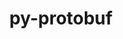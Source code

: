 ---
title: "py-protobuf"
layout: cache
categories: [package, develop]
meta: {"compilers": ["apple-clang@16.0.0", "gcc@11.4.0", "gcc@13.2.0", "gcc@7.5.0"], "num_specs": 210, "num_specs_by_stack": {"e4s": 36, "e4s-neoverse-v2": 9, "hep": 5, "ml-darwin-aarch64-mps": 28, "ml-linux-aarch64-cpu": 59, "ml-linux-aarch64-cuda": 59, "ml-linux-x86_64-cpu": 58, "ml-linux-x86_64-cuda": 59, "ml-linux-x86_64-rocm": 27, "radiuss": 9, "root": 210}, "oss": ["sequoia", "ubuntu18.04", "ubuntu22.04", "ubuntu24.04"], "platforms": ["darwin", "linux"], "stacks": ["e4s", "e4s-neoverse-v2", "hep", "ml-darwin-aarch64-mps", "ml-linux-aarch64-cpu", "ml-linux-aarch64-cuda", "ml-linux-x86_64-cpu", "ml-linux-x86_64-cuda", "ml-linux-x86_64-rocm", "radiuss", "root"], "targets": ["aarch64", "neoverse_v2", "x86_64_v3"], "versions": ["3.13.0", "3.20.3", "4.21.9", "4.25.3", "5.28.2"]}
spec_details: [{"compiler": "gcc@13.2.0", "hash": "2bcyofxslnnp6ksix7hjskj3andg3ybj", "os": "ubuntu24.04", "platform": "linux", "size": "-", "stacks": ["ml-linux-x86_64-cpu", "ml-linux-x86_64-cuda", "root"], "target": "x86_64_v3", "variants": ["build_system=python_pip"], "versions": ["3.13.0"]}, {"compiler": "gcc@11.4.0", "hash": "2hyelfls23ddgufvxwidxoe3hplimins", "os": "ubuntu22.04", "platform": "linux", "size": "-", "stacks": ["e4s", "root"], "target": "x86_64_v3", "variants": ["build_system=python_pip"], "versions": ["5.28.2"]}, {"compiler": "gcc@11.4.0", "hash": "2nzle6lsdwe3q7tkzcvqr7aa7cf6gar5", "os": "ubuntu22.04", "platform": "linux", "size": "-", "stacks": ["e4s", "root"], "target": "x86_64_v3", "variants": ["build_system=python_pip"], "versions": ["3.13.0"]}, {"compiler": "gcc@11.4.0", "hash": "2v2l334hx6nuyssagyk2ohvubpkl6nm5", "os": "ubuntu22.04", "platform": "linux", "size": "-", "stacks": ["e4s-neoverse-v2", "root"], "target": "neoverse_v2", "variants": ["build_system=python_pip"], "versions": ["4.21.9"]}, {"compiler": "gcc@13.2.0", "hash": "2yilu6fvtgn2dr2j3rcmvec7xrmlm6lv", "os": "ubuntu24.04", "platform": "linux", "size": "-", "stacks": ["ml-linux-aarch64-cpu", "ml-linux-aarch64-cuda", "root"], "target": "aarch64", "variants": ["build_system=python_pip"], "versions": ["5.28.2"]}, {"compiler": "gcc@11.4.0", "hash": "35n7uuefkgdhcpvzv5ilmkypxsjn6pd2", "os": "ubuntu22.04", "platform": "linux", "size": "-", "stacks": ["e4s", "root"], "target": "x86_64_v3", "variants": ["build_system=python_pip"], "versions": ["5.28.2"]}, {"compiler": "gcc@13.2.0", "hash": "3iptjrusux6ksgt2eruituhdkzleragb", "os": "ubuntu24.04", "platform": "linux", "size": "-", "stacks": ["ml-linux-x86_64-cpu", "ml-linux-x86_64-cuda", "ml-linux-x86_64-rocm", "root"], "target": "x86_64_v3", "variants": ["build_system=python_pip"], "versions": ["5.28.2"]}, {"compiler": "gcc@7.5.0", "hash": "46d5oqj2cfdieuu7b3tt6caxdsqyrncv", "os": "ubuntu18.04", "platform": "linux", "size": "-", "stacks": ["radiuss", "root"], "target": "x86_64_v3", "variants": ["build_system=python_pip"], "versions": ["4.21.9"]}, {"compiler": "gcc@13.2.0", "hash": "4mehqugkns4n52x4h5ekfctgkmwyhhq6", "os": "ubuntu24.04", "platform": "linux", "size": "-", "stacks": ["ml-linux-x86_64-cpu", "ml-linux-x86_64-cuda", "root"], "target": "x86_64_v3", "variants": ["build_system=python_pip"], "versions": ["3.13.0"]}, {"compiler": "apple-clang@16.0.0", "hash": "4n43ytmvimyaeg2ikh6naawjr4cyxvto", "os": "sequoia", "platform": "darwin", "size": "-", "stacks": ["ml-darwin-aarch64-mps", "root"], "target": "aarch64", "variants": ["build_system=python_pip"], "versions": ["3.13.0"]}, {"compiler": "gcc@7.5.0", "hash": "4pwrf364v6nrluvst33t3piajk7gdnv3", "os": "ubuntu18.04", "platform": "linux", "size": "-", "stacks": ["radiuss", "root"], "target": "x86_64_v3", "variants": ["build_system=python_pip"], "versions": ["4.21.9"]}, {"compiler": "gcc@13.2.0", "hash": "4zfbpverxfcit5gqzym27yrsgzh43x47", "os": "ubuntu24.04", "platform": "linux", "size": "-", "stacks": ["ml-linux-x86_64-cpu", "ml-linux-x86_64-cuda", "root"], "target": "x86_64_v3", "variants": ["build_system=python_pip"], "versions": ["3.13.0"]}, {"compiler": "gcc@11.4.0", "hash": "5acz2dndqazv6bevrgnjfl6c2244p5kd", "os": "ubuntu22.04", "platform": "linux", "size": "-", "stacks": ["e4s-neoverse-v2", "root"], "target": "neoverse_v2", "variants": ["build_system=python_pip"], "versions": ["4.21.9"]}, {"compiler": "gcc@13.2.0", "hash": "5cp3bzwtwimta26lbkxkktt5bkzco7zk", "os": "ubuntu24.04", "platform": "linux", "size": "-", "stacks": ["ml-linux-aarch64-cpu", "ml-linux-aarch64-cuda", "root"], "target": "aarch64", "variants": ["build_system=python_pip"], "versions": ["3.13.0"]}, {"compiler": "gcc@13.2.0", "hash": "5rrtjoltw3v2k4w6zyh2vpi7idertg3v", "os": "ubuntu24.04", "platform": "linux", "size": "-", "stacks": ["ml-linux-x86_64-cpu", "ml-linux-x86_64-cuda", "root"], "target": "x86_64_v3", "variants": ["build_system=python_pip"], "versions": ["3.13.0"]}, {"compiler": "gcc@11.4.0", "hash": "5tyq7cyrwbe4kz7saibgpdxxotjyexgz", "os": "ubuntu22.04", "platform": "linux", "size": "-", "stacks": ["e4s-neoverse-v2", "root"], "target": "neoverse_v2", "variants": ["build_system=python_pip"], "versions": ["4.21.9"]}, {"compiler": "gcc@13.2.0", "hash": "5zqjlkjhifpqiup2v7smi2o2ruk6g6oq", "os": "ubuntu24.04", "platform": "linux", "size": "-", "stacks": ["ml-linux-aarch64-cpu", "ml-linux-aarch64-cuda", "root"], "target": "aarch64", "variants": ["build_system=python_pip"], "versions": ["5.28.2"]}, {"compiler": "gcc@11.4.0", "hash": "67m7cnglbqonf2oi45wypsn4pslmogzn", "os": "ubuntu22.04", "platform": "linux", "size": "-", "stacks": ["e4s-neoverse-v2", "root"], "target": "neoverse_v2", "variants": ["build_system=python_pip"], "versions": ["4.21.9"]}, {"compiler": "gcc@13.2.0", "hash": "6r4f6tj5wyhdz3fuwqsaope4yyfhmc5w", "os": "ubuntu24.04", "platform": "linux", "size": "-", "stacks": ["ml-linux-x86_64-cpu", "ml-linux-x86_64-cuda", "ml-linux-x86_64-rocm", "root"], "target": "x86_64_v3", "variants": ["build_system=python_pip"], "versions": ["3.20.3"]}, {"compiler": "gcc@7.5.0", "hash": "6vig55zgswhp3beh6sb4osarseretxl2", "os": "ubuntu18.04", "platform": "linux", "size": "-", "stacks": ["radiuss", "root"], "target": "x86_64_v3", "variants": ["build_system=python_pip"], "versions": ["4.21.9"]}, {"compiler": "gcc@7.5.0", "hash": "734e4hmvtl3nqs6wcpvm2d7fg5vymcjo", "os": "ubuntu18.04", "platform": "linux", "size": "-", "stacks": ["radiuss", "root"], "target": "x86_64_v3", "variants": ["build_system=python_pip"], "versions": ["4.21.9"]}, {"compiler": "apple-clang@16.0.0", "hash": "73jhnc7hw6yqirkhdrq6s3vqwpbmqasl", "os": "sequoia", "platform": "darwin", "size": "-", "stacks": ["ml-darwin-aarch64-mps", "root"], "target": "aarch64", "variants": ["build_system=python_pip"], "versions": ["3.13.0"]}, {"compiler": "gcc@13.2.0", "hash": "76cwmvrb77lfxao5rx5v47rmbiugn5a4", "os": "ubuntu24.04", "platform": "linux", "size": "-", "stacks": ["ml-linux-aarch64-cpu", "ml-linux-aarch64-cuda", "root"], "target": "aarch64", "variants": ["build_system=python_pip"], "versions": ["3.20.3"]}, {"compiler": "gcc@13.2.0", "hash": "7d6hjulinaogsdj3usrvpepeggtbaip7", "os": "ubuntu24.04", "platform": "linux", "size": "-", "stacks": ["ml-linux-x86_64-cpu", "ml-linux-x86_64-cuda", "ml-linux-x86_64-rocm", "root"], "target": "x86_64_v3", "variants": ["build_system=python_pip"], "versions": ["5.28.2"]}, {"compiler": "gcc@11.4.0", "hash": "7dke3ljcv77343nvio4ky6qfmnizkj3b", "os": "ubuntu22.04", "platform": "linux", "size": "-", "stacks": ["e4s", "root"], "target": "x86_64_v3", "variants": ["build_system=python_pip"], "versions": ["4.25.3"]}, {"compiler": "gcc@11.4.0", "hash": "7foammfcephc4o3xsfz2wjy3qt4rf35v", "os": "ubuntu22.04", "platform": "linux", "size": "-", "stacks": ["e4s", "root"], "target": "x86_64_v3", "variants": ["build_system=python_pip"], "versions": ["4.21.9"]}, {"compiler": "gcc@11.4.0", "hash": "7g2xw2caruhd22w5tijsjmjms4qvre2h", "os": "ubuntu22.04", "platform": "linux", "size": "-", "stacks": ["e4s", "root"], "target": "x86_64_v3", "variants": ["build_system=python_pip"], "versions": ["3.13.0"]}, {"compiler": "gcc@13.2.0", "hash": "7io53ux44lgjetwyohccahfmwjwmabzj", "os": "ubuntu24.04", "platform": "linux", "size": "-", "stacks": ["ml-linux-aarch64-cpu", "ml-linux-aarch64-cuda", "root"], "target": "aarch64", "variants": ["build_system=python_pip"], "versions": ["5.28.2"]}, {"compiler": "gcc@13.2.0", "hash": "7qytezqgkq6p7oylgvfxvp2pl7fagkwv", "os": "ubuntu24.04", "platform": "linux", "size": "-", "stacks": ["ml-linux-x86_64-cpu", "ml-linux-x86_64-cuda", "root"], "target": "x86_64_v3", "variants": ["build_system=python_pip"], "versions": ["3.13.0"]}, {"compiler": "gcc@13.2.0", "hash": "7wji7gvt5djuckmqjkaodg4prvlehont", "os": "ubuntu24.04", "platform": "linux", "size": "-", "stacks": ["ml-linux-x86_64-cpu", "ml-linux-x86_64-cuda", "ml-linux-x86_64-rocm", "root"], "target": "x86_64_v3", "variants": ["build_system=python_pip"], "versions": ["5.28.2"]}, {"compiler": "gcc@13.2.0", "hash": "7wol4bxxwztfgwdwgwut27odi5p7myja", "os": "ubuntu24.04", "platform": "linux", "size": "-", "stacks": ["ml-linux-x86_64-cpu", "ml-linux-x86_64-cuda", "root"], "target": "x86_64_v3", "variants": ["build_system=python_pip"], "versions": ["3.13.0"]}, {"compiler": "gcc@13.2.0", "hash": "acekqwzuvvl7hz67d4udqq5i46h2sm2r", "os": "ubuntu24.04", "platform": "linux", "size": "-", "stacks": ["ml-linux-aarch64-cpu", "ml-linux-aarch64-cuda", "root"], "target": "aarch64", "variants": ["build_system=python_pip"], "versions": ["5.28.2"]}, {"compiler": "gcc@11.4.0", "hash": "afpszobmkiopefxaslb3dp5ckdvzxzpr", "os": "ubuntu22.04", "platform": "linux", "size": "-", "stacks": ["hep", "root"], "target": "x86_64_v3", "variants": ["build_system=python_pip"], "versions": ["4.25.3"]}, {"compiler": "apple-clang@16.0.0", "hash": "ah4oi6lwdkvwm6oenrojqur5nog2ktbe", "os": "sequoia", "platform": "darwin", "size": "-", "stacks": ["ml-darwin-aarch64-mps", "root"], "target": "aarch64", "variants": ["build_system=python_pip"], "versions": ["3.13.0"]}, {"compiler": "apple-clang@16.0.0", "hash": "aiqasbml7j5jdgmv74q55j2a2u36tik2", "os": "sequoia", "platform": "darwin", "size": "-", "stacks": ["ml-darwin-aarch64-mps", "root"], "target": "aarch64", "variants": ["build_system=python_pip"], "versions": ["3.13.0"]}, {"compiler": "gcc@13.2.0", "hash": "aitrju76cbold6v2hcccwypbhsi3m57k", "os": "ubuntu24.04", "platform": "linux", "size": "-", "stacks": ["ml-linux-aarch64-cpu", "ml-linux-aarch64-cuda", "root"], "target": "aarch64", "variants": ["build_system=python_pip"], "versions": ["3.13.0"]}, {"compiler": "gcc@11.4.0", "hash": "ajtvwjwgkcjxct6b3f2527tkbpbg6zdt", "os": "ubuntu22.04", "platform": "linux", "size": "-", "stacks": ["hep", "root"], "target": "x86_64_v3", "variants": ["build_system=python_pip"], "versions": ["4.25.3"]}, {"compiler": "apple-clang@16.0.0", "hash": "aqf23fojfc67yitkk72qhscv4fbbu22m", "os": "sequoia", "platform": "darwin", "size": "-", "stacks": ["ml-darwin-aarch64-mps", "root"], "target": "aarch64", "variants": ["build_system=python_pip"], "versions": ["5.28.2"]}, {"compiler": "gcc@13.2.0", "hash": "avlgaeiuv7dlezdcdrvhjm7hejew4s22", "os": "ubuntu24.04", "platform": "linux", "size": "-", "stacks": ["ml-linux-aarch64-cpu", "ml-linux-aarch64-cuda", "root"], "target": "aarch64", "variants": ["build_system=python_pip"], "versions": ["3.13.0"]}, {"compiler": "gcc@13.2.0", "hash": "axjszvsy324o4hx6l34scgyooaxjegvd", "os": "ubuntu24.04", "platform": "linux", "size": "-", "stacks": ["ml-linux-aarch64-cpu", "ml-linux-aarch64-cuda", "root"], "target": "aarch64", "variants": ["build_system=python_pip"], "versions": ["5.28.2"]}, {"compiler": "gcc@13.2.0", "hash": "azmkbindxjwvskzpbe3kenrxvl4ews37", "os": "ubuntu24.04", "platform": "linux", "size": "-", "stacks": ["ml-linux-x86_64-cpu", "ml-linux-x86_64-cuda", "root"], "target": "x86_64_v3", "variants": ["build_system=python_pip"], "versions": ["5.28.2"]}, {"compiler": "gcc@13.2.0", "hash": "b57bnablkahzs5iqpu24q7fgecw5i7c7", "os": "ubuntu24.04", "platform": "linux", "size": "-", "stacks": ["ml-linux-aarch64-cpu", "ml-linux-aarch64-cuda", "root"], "target": "aarch64", "variants": ["build_system=python_pip"], "versions": ["5.28.2"]}, {"compiler": "gcc@11.4.0", "hash": "b7g4fizefo7ulppbomive5ia7vr5eryf", "os": "ubuntu22.04", "platform": "linux", "size": "-", "stacks": ["e4s-neoverse-v2", "root"], "target": "neoverse_v2", "variants": ["build_system=python_pip"], "versions": ["4.21.9"]}, {"compiler": "gcc@13.2.0", "hash": "baxr7qevxayj72zv7eefnbtyuyzidrob", "os": "ubuntu24.04", "platform": "linux", "size": "-", "stacks": ["ml-linux-aarch64-cpu", "ml-linux-aarch64-cuda", "root"], "target": "aarch64", "variants": ["build_system=python_pip"], "versions": ["3.20.3"]}, {"compiler": "gcc@11.4.0", "hash": "bidibcinq42ite5ffg3dyq2e3gqkyvyc", "os": "ubuntu22.04", "platform": "linux", "size": "-", "stacks": ["e4s", "root"], "target": "x86_64_v3", "variants": ["build_system=python_pip"], "versions": ["4.25.3"]}, {"compiler": "gcc@11.4.0", "hash": "boypqhctxobegecpfovolingfpl73uhs", "os": "ubuntu22.04", "platform": "linux", "size": "-", "stacks": ["e4s", "root"], "target": "x86_64_v3", "variants": ["build_system=python_pip"], "versions": ["4.25.3"]}, {"compiler": "gcc@13.2.0", "hash": "bu6mz4asaclgsoebiyu5z7lxzfczodyi", "os": "ubuntu24.04", "platform": "linux", "size": "-", "stacks": ["ml-linux-x86_64-cpu", "ml-linux-x86_64-cuda", "root"], "target": "x86_64_v3", "variants": ["build_system=python_pip"], "versions": ["5.28.2"]}, {"compiler": "apple-clang@16.0.0", "hash": "ctlgu5ivbmtw7sb3zthb6rygntvofujj", "os": "sequoia", "platform": "darwin", "size": "-", "stacks": ["ml-darwin-aarch64-mps", "root"], "target": "aarch64", "variants": ["build_system=python_pip"], "versions": ["3.13.0"]}, {"compiler": "gcc@13.2.0", "hash": "cvgfaditara4tqkqvrpjqes2srcw4ckd", "os": "ubuntu24.04", "platform": "linux", "size": "-", "stacks": ["ml-linux-aarch64-cpu", "ml-linux-aarch64-cuda", "root"], "target": "aarch64", "variants": ["build_system=python_pip"], "versions": ["3.13.0"]}, {"compiler": "gcc@11.4.0", "hash": "cyok7obxv7izl4zzx4b4ixsxghekhtvs", "os": "ubuntu22.04", "platform": "linux", "size": "-", "stacks": ["hep", "root"], "target": "x86_64_v3", "variants": ["build_system=python_pip"], "versions": ["4.25.3"]}, {"compiler": "gcc@13.2.0", "hash": "cyt35ztms5jdefjcg7rlt5kqh57qmjio", "os": "ubuntu24.04", "platform": "linux", "size": "-", "stacks": ["ml-linux-x86_64-cpu", "ml-linux-x86_64-cuda", "root"], "target": "x86_64_v3", "variants": ["build_system=python_pip"], "versions": ["3.13.0"]}, {"compiler": "gcc@13.2.0", "hash": "czbnjux5cqv3qsrzuhwfmggpkqc3qahm", "os": "ubuntu24.04", "platform": "linux", "size": "-", "stacks": ["ml-linux-x86_64-cpu", "ml-linux-x86_64-cuda", "root"], "target": "x86_64_v3", "variants": ["build_system=python_pip"], "versions": ["3.13.0"]}, {"compiler": "gcc@13.2.0", "hash": "d2nlrwy2fclgiygap4c3mkngtwcb5kcw", "os": "ubuntu24.04", "platform": "linux", "size": "-", "stacks": ["ml-linux-aarch64-cpu", "ml-linux-aarch64-cuda", "root"], "target": "aarch64", "variants": ["build_system=python_pip"], "versions": ["5.28.2"]}, {"compiler": "gcc@11.4.0", "hash": "dvfll2ie6x4nq4zgrdtglwj4iuvn7ja7", "os": "ubuntu22.04", "platform": "linux", "size": "-", "stacks": ["e4s", "root"], "target": "x86_64_v3", "variants": ["build_system=python_pip"], "versions": ["4.21.9"]}, {"compiler": "gcc@13.2.0", "hash": "e52xqwpzhnwrqgjoqn73r2ofzrmqalrp", "os": "ubuntu24.04", "platform": "linux", "size": "-", "stacks": ["ml-linux-aarch64-cpu", "ml-linux-aarch64-cuda", "root"], "target": "aarch64", "variants": ["build_system=python_pip"], "versions": ["5.28.2"]}, {"compiler": "gcc@13.2.0", "hash": "e5dpvzlwd4kh33z2ur4t7ac2ayj4kyhb", "os": "ubuntu24.04", "platform": "linux", "size": "-", "stacks": ["ml-linux-x86_64-cpu", "ml-linux-x86_64-cuda", "ml-linux-x86_64-rocm", "root"], "target": "x86_64_v3", "variants": ["build_system=python_pip"], "versions": ["5.28.2"]}, {"compiler": "gcc@13.2.0", "hash": "ecgrfxjgm5bzag2aasgnekuhsscbmw65", "os": "ubuntu24.04", "platform": "linux", "size": "-", "stacks": ["ml-linux-x86_64-cpu", "ml-linux-x86_64-cuda", "ml-linux-x86_64-rocm", "root"], "target": "x86_64_v3", "variants": ["build_system=python_pip"], "versions": ["5.28.2"]}, {"compiler": "gcc@13.2.0", "hash": "ehu5rrsg2tultd3rub3pas6r5et6y7q2", "os": "ubuntu24.04", "platform": "linux", "size": "-", "stacks": ["ml-linux-aarch64-cpu", "ml-linux-aarch64-cuda", "root"], "target": "aarch64", "variants": ["build_system=python_pip"], "versions": ["3.20.3"]}, {"compiler": "gcc@7.5.0", "hash": "eqkcyercornqetif5stoav4esfbdtdfy", "os": "ubuntu18.04", "platform": "linux", "size": "-", "stacks": ["radiuss", "root"], "target": "x86_64_v3", "variants": ["build_system=python_pip"], "versions": ["4.21.9"]}, {"compiler": "gcc@11.4.0", "hash": "er2u2lqkqgpzu5othiv673gz335ueoyo", "os": "ubuntu22.04", "platform": "linux", "size": "-", "stacks": ["e4s-neoverse-v2", "root"], "target": "neoverse_v2", "variants": ["build_system=python_pip"], "versions": ["4.21.9"]}, {"compiler": "gcc@11.4.0", "hash": "eu4b4sxbz5gkuhaux3dvuowiyxihuv3i", "os": "ubuntu22.04", "platform": "linux", "size": "-", "stacks": ["e4s", "root"], "target": "x86_64_v3", "variants": ["build_system=python_pip"], "versions": ["3.13.0"]}, {"compiler": "gcc@13.2.0", "hash": "ez3toin3nmfdw3hmq3rw54ahjjvev2fb", "os": "ubuntu24.04", "platform": "linux", "size": "-", "stacks": ["ml-linux-x86_64-cpu", "ml-linux-x86_64-cuda", "ml-linux-x86_64-rocm", "root"], "target": "x86_64_v3", "variants": ["build_system=python_pip"], "versions": ["5.28.2"]}, {"compiler": "gcc@13.2.0", "hash": "f3emaak2kam7aoe7yhh5lrrxyusvyuly", "os": "ubuntu24.04", "platform": "linux", "size": "-", "stacks": ["ml-linux-x86_64-cpu", "ml-linux-x86_64-cuda", "ml-linux-x86_64-rocm", "root"], "target": "x86_64_v3", "variants": ["build_system=python_pip"], "versions": ["5.28.2"]}, {"compiler": "gcc@7.5.0", "hash": "fbcbcgtssjo5cerj2utkgygrw2r7chjj", "os": "ubuntu18.04", "platform": "linux", "size": "-", "stacks": ["radiuss", "root"], "target": "x86_64_v3", "variants": ["build_system=python_pip"], "versions": ["4.21.9"]}, {"compiler": "apple-clang@16.0.0", "hash": "fj5zzmoviizexyr7k2oxwysqvjn3nmkl", "os": "sequoia", "platform": "darwin", "size": "-", "stacks": ["ml-darwin-aarch64-mps", "root"], "target": "aarch64", "variants": ["build_system=python_pip"], "versions": ["5.28.2"]}, {"compiler": "gcc@11.4.0", "hash": "fuhr7hypdbzhrtd65lbomgqzzjfxrpyi", "os": "ubuntu22.04", "platform": "linux", "size": "-", "stacks": ["e4s", "root"], "target": "x86_64_v3", "variants": ["build_system=python_pip"], "versions": ["3.13.0"]}, {"compiler": "gcc@13.2.0", "hash": "fzfczc3225clf7p3begirpl4mv352k6u", "os": "ubuntu24.04", "platform": "linux", "size": "-", "stacks": ["ml-linux-x86_64-cpu", "ml-linux-x86_64-cuda", "root"], "target": "x86_64_v3", "variants": ["build_system=python_pip"], "versions": ["5.28.2"]}, {"compiler": "gcc@13.2.0", "hash": "g3xvok5a7ky5vaxwmw7ozjc4jrblihnz", "os": "ubuntu24.04", "platform": "linux", "size": "-", "stacks": ["ml-linux-aarch64-cpu", "ml-linux-aarch64-cuda", "root"], "target": "aarch64", "variants": ["build_system=python_pip"], "versions": ["5.28.2"]}, {"compiler": "gcc@13.2.0", "hash": "gmjn7i6sgi6rak4hhtpognyrh6o5gxee", "os": "ubuntu24.04", "platform": "linux", "size": "-", "stacks": ["ml-linux-x86_64-cpu", "ml-linux-x86_64-cuda", "ml-linux-x86_64-rocm", "root"], "target": "x86_64_v3", "variants": ["build_system=python_pip"], "versions": ["3.20.3"]}, {"compiler": "gcc@13.2.0", "hash": "gza3lpwnajshrgzeshtagetnfbcjyk4s", "os": "ubuntu24.04", "platform": "linux", "size": "-", "stacks": ["ml-linux-aarch64-cpu", "ml-linux-aarch64-cuda", "root"], "target": "aarch64", "variants": ["build_system=python_pip"], "versions": ["3.13.0"]}, {"compiler": "gcc@11.4.0", "hash": "h572kyhm2ptkcysmqdmzeypbd32664ub", "os": "ubuntu22.04", "platform": "linux", "size": "-", "stacks": ["e4s", "root"], "target": "x86_64_v3", "variants": ["build_system=python_pip"], "versions": ["3.13.0"]}, {"compiler": "gcc@13.2.0", "hash": "ha4g6733fthdqicfvcb3wjxpbysbe7cp", "os": "ubuntu24.04", "platform": "linux", "size": "-", "stacks": ["ml-linux-x86_64-cpu", "ml-linux-x86_64-cuda", "root"], "target": "x86_64_v3", "variants": ["build_system=python_pip"], "versions": ["3.13.0"]}, {"compiler": "gcc@13.2.0", "hash": "hggopfj5zluazggz4mcktijpb33h42xp", "os": "ubuntu24.04", "platform": "linux", "size": "-", "stacks": ["ml-linux-x86_64-cpu", "ml-linux-x86_64-cuda", "root"], "target": "x86_64_v3", "variants": ["build_system=python_pip"], "versions": ["3.13.0"]}, {"compiler": "apple-clang@16.0.0", "hash": "hhcnmx7wf33dw33l4rmtqthnmgkdzsh3", "os": "sequoia", "platform": "darwin", "size": "-", "stacks": ["ml-darwin-aarch64-mps", "root"], "target": "aarch64", "variants": ["build_system=python_pip"], "versions": ["5.28.2"]}, {"compiler": "gcc@13.2.0", "hash": "hhpqwscgmrog2ataijkph6k73fzlof5o", "os": "ubuntu24.04", "platform": "linux", "size": "-", "stacks": ["ml-linux-aarch64-cpu", "ml-linux-aarch64-cuda", "root"], "target": "aarch64", "variants": ["build_system=python_pip"], "versions": ["3.20.3"]}, {"compiler": "gcc@13.2.0", "hash": "hnrvzhcrocdek3mrv3bbzgamoc72w5sg", "os": "ubuntu24.04", "platform": "linux", "size": "-", "stacks": ["ml-linux-aarch64-cpu", "ml-linux-aarch64-cuda", "root"], "target": "aarch64", "variants": ["build_system=python_pip"], "versions": ["3.13.0"]}, {"compiler": "gcc@13.2.0", "hash": "hpuiqmnfxvufhmtwgjtyxoqhd64pylfw", "os": "ubuntu24.04", "platform": "linux", "size": "-", "stacks": ["ml-linux-x86_64-rocm", "root"], "target": "x86_64_v3", "variants": ["build_system=python_pip"], "versions": ["5.28.2"]}, {"compiler": "gcc@13.2.0", "hash": "hw2qfbfa6y6jpnpaun2f46fy3wnt3wx5", "os": "ubuntu24.04", "platform": "linux", "size": "-", "stacks": ["ml-linux-aarch64-cpu", "ml-linux-aarch64-cuda", "root"], "target": "aarch64", "variants": ["build_system=python_pip"], "versions": ["5.28.2"]}, {"compiler": "gcc@13.2.0", "hash": "i2vr7myj23b7zthyoq7tw24nw4wif4dm", "os": "ubuntu24.04", "platform": "linux", "size": "-", "stacks": ["ml-linux-x86_64-cpu", "ml-linux-x86_64-cuda", "root"], "target": "x86_64_v3", "variants": ["build_system=python_pip"], "versions": ["3.13.0"]}, {"compiler": "gcc@13.2.0", "hash": "iefqkdbin2kfkqt33t62ygui7u3eo73h", "os": "ubuntu24.04", "platform": "linux", "size": "-", "stacks": ["ml-linux-aarch64-cpu", "ml-linux-aarch64-cuda", "root"], "target": "aarch64", "variants": ["build_system=python_pip"], "versions": ["3.13.0"]}, {"compiler": "gcc@11.4.0", "hash": "ihuzvms6nkkobwz7i3qlhcn3zp6urnv3", "os": "ubuntu22.04", "platform": "linux", "size": "-", "stacks": ["e4s", "root"], "target": "x86_64_v3", "variants": ["build_system=python_pip"], "versions": ["3.13.0"]}, {"compiler": "gcc@11.4.0", "hash": "ihxpp23svh4nrtqayibwewoqay77chdk", "os": "ubuntu22.04", "platform": "linux", "size": "-", "stacks": ["e4s", "root"], "target": "x86_64_v3", "variants": ["build_system=python_pip"], "versions": ["4.25.3"]}, {"compiler": "apple-clang@16.0.0", "hash": "ijtboz4yxogjfxjzqrwljumydtn6h65j", "os": "sequoia", "platform": "darwin", "size": "-", "stacks": ["ml-darwin-aarch64-mps", "root"], "target": "aarch64", "variants": ["build_system=python_pip"], "versions": ["3.13.0"]}, {"compiler": "gcc@13.2.0", "hash": "imc5wmwtumft5q4pz2f4aiqryyv5e42g", "os": "ubuntu24.04", "platform": "linux", "size": "-", "stacks": ["ml-linux-x86_64-cpu", "ml-linux-x86_64-cuda", "ml-linux-x86_64-rocm", "root"], "target": "x86_64_v3", "variants": ["build_system=python_pip"], "versions": ["3.20.3"]}, {"compiler": "gcc@13.2.0", "hash": "izn5fk7ece3nkzq3fqvcagae47mup47m", "os": "ubuntu24.04", "platform": "linux", "size": "-", "stacks": ["ml-linux-aarch64-cpu", "ml-linux-aarch64-cuda", "root"], "target": "aarch64", "variants": ["build_system=python_pip"], "versions": ["3.13.0"]}, {"compiler": "gcc@13.2.0", "hash": "j26sq3autbcwiyzeg2kgckrjvjfrjoel", "os": "ubuntu24.04", "platform": "linux", "size": "-", "stacks": ["ml-linux-aarch64-cpu", "ml-linux-aarch64-cuda", "root"], "target": "aarch64", "variants": ["build_system=python_pip"], "versions": ["3.13.0"]}, {"compiler": "gcc@13.2.0", "hash": "j44faxuuvk7dw74pkte5qizeqmyxgkud", "os": "ubuntu24.04", "platform": "linux", "size": "-", "stacks": ["ml-linux-x86_64-cpu", "ml-linux-x86_64-cuda", "ml-linux-x86_64-rocm", "root"], "target": "x86_64_v3", "variants": ["build_system=python_pip"], "versions": ["3.20.3"]}, {"compiler": "gcc@7.5.0", "hash": "j4jqb72vuqjtshqbcc6m3dy3o4nka6he", "os": "ubuntu18.04", "platform": "linux", "size": "-", "stacks": ["radiuss", "root"], "target": "x86_64_v3", "variants": ["build_system=python_pip"], "versions": ["4.21.9"]}, {"compiler": "apple-clang@16.0.0", "hash": "jbhgrj2blvcm7xud4gpk6gqliojxyxjz", "os": "sequoia", "platform": "darwin", "size": "-", "stacks": ["ml-darwin-aarch64-mps", "root"], "target": "aarch64", "variants": ["build_system=python_pip"], "versions": ["3.13.0"]}, {"compiler": "apple-clang@16.0.0", "hash": "jdl6zxcuerqrfsrhhepumbtxt2x6faty", "os": "sequoia", "platform": "darwin", "size": "-", "stacks": ["ml-darwin-aarch64-mps", "root"], "target": "aarch64", "variants": ["build_system=python_pip"], "versions": ["3.13.0"]}, {"compiler": "gcc@13.2.0", "hash": "jgyetdgco5rcuxr3bp64msg2w7r4pbxl", "os": "ubuntu24.04", "platform": "linux", "size": "-", "stacks": ["ml-linux-x86_64-cpu", "ml-linux-x86_64-cuda", "root"], "target": "x86_64_v3", "variants": ["build_system=python_pip"], "versions": ["3.13.0"]}, {"compiler": "gcc@13.2.0", "hash": "jhnsaq7psqmofj2wjxe57tl4oh5pksqd", "os": "ubuntu24.04", "platform": "linux", "size": "-", "stacks": ["ml-linux-aarch64-cpu", "ml-linux-aarch64-cuda", "root"], "target": "aarch64", "variants": ["build_system=python_pip"], "versions": ["3.13.0"]}, {"compiler": "gcc@13.2.0", "hash": "jhptnvisho22mfr657fxvo2yvua4tn6h", "os": "ubuntu24.04", "platform": "linux", "size": "-", "stacks": ["ml-linux-x86_64-cpu", "ml-linux-x86_64-cuda", "root"], "target": "x86_64_v3", "variants": ["build_system=python_pip"], "versions": ["3.13.0"]}, {"compiler": "gcc@13.2.0", "hash": "jhxpoe5m7lj74dlyvm73lejbsr7a3prn", "os": "ubuntu24.04", "platform": "linux", "size": "-", "stacks": ["ml-linux-x86_64-cpu", "ml-linux-x86_64-cuda", "root"], "target": "x86_64_v3", "variants": ["build_system=python_pip"], "versions": ["3.13.0"]}, {"compiler": "gcc@11.4.0", "hash": "jluoccxfktlqbfku3mxv3zhijp6wctmt", "os": "ubuntu22.04", "platform": "linux", "size": "-", "stacks": ["e4s", "root"], "target": "x86_64_v3", "variants": ["build_system=python_pip"], "versions": ["3.13.0"]}, {"compiler": "gcc@13.2.0", "hash": "k3ybrcm6rlnub3kxnhfilj3f642i5moo", "os": "ubuntu24.04", "platform": "linux", "size": "-", "stacks": ["ml-linux-x86_64-cpu", "ml-linux-x86_64-cuda", "ml-linux-x86_64-rocm", "root"], "target": "x86_64_v3", "variants": ["build_system=python_pip"], "versions": ["5.28.2"]}, {"compiler": "gcc@13.2.0", "hash": "k42hfjjokhg7anbwzqpja2c6q5gh3yox", "os": "ubuntu24.04", "platform": "linux", "size": "-", "stacks": ["ml-linux-x86_64-cpu", "ml-linux-x86_64-cuda", "ml-linux-x86_64-rocm", "root"], "target": "x86_64_v3", "variants": ["build_system=python_pip"], "versions": ["5.28.2"]}, {"compiler": "gcc@13.2.0", "hash": "kev4q7gfp6jtskkvwf5oouz574ablzzq", "os": "ubuntu24.04", "platform": "linux", "size": "-", "stacks": ["ml-linux-aarch64-cpu", "ml-linux-aarch64-cuda", "root"], "target": "aarch64", "variants": ["build_system=python_pip"], "versions": ["3.13.0"]}, {"compiler": "gcc@13.2.0", "hash": "kfneoiijz6rpo2opw7jqrnveom3ebsv7", "os": "ubuntu24.04", "platform": "linux", "size": "-", "stacks": ["ml-linux-x86_64-cpu", "ml-linux-x86_64-cuda", "root"], "target": "x86_64_v3", "variants": ["build_system=python_pip"], "versions": ["3.13.0"]}, {"compiler": "gcc@13.2.0", "hash": "kimcbedbk2gvmwo2xgm2srnpcicywpjl", "os": "ubuntu24.04", "platform": "linux", "size": "-", "stacks": ["ml-linux-x86_64-rocm", "root"], "target": "x86_64_v3", "variants": ["build_system=python_pip"], "versions": ["5.28.2"]}, {"compiler": "gcc@11.4.0", "hash": "kncynhd7imfvpr4bj4abkj7yspylf4ta", "os": "ubuntu22.04", "platform": "linux", "size": "-", "stacks": ["e4s-neoverse-v2", "root"], "target": "neoverse_v2", "variants": ["build_system=python_pip"], "versions": ["4.21.9"]}, {"compiler": "gcc@13.2.0", "hash": "l3n5dlxe54smlufcd3torerjmudaff5i", "os": "ubuntu24.04", "platform": "linux", "size": "-", "stacks": ["ml-linux-aarch64-cpu", "ml-linux-aarch64-cuda", "root"], "target": "aarch64", "variants": ["build_system=python_pip"], "versions": ["3.13.0"]}, {"compiler": "gcc@13.2.0", "hash": "ll34dfkgwed7itjf65vk6xg7wfmgot4w", "os": "ubuntu24.04", "platform": "linux", "size": "-", "stacks": ["ml-linux-x86_64-cpu", "ml-linux-x86_64-cuda", "root"], "target": "x86_64_v3", "variants": ["build_system=python_pip"], "versions": ["3.13.0"]}, {"compiler": "gcc@11.4.0", "hash": "lpspmas2r35lgd5fplsibiblftm24ykh", "os": "ubuntu22.04", "platform": "linux", "size": "-", "stacks": ["e4s", "root"], "target": "x86_64_v3", "variants": ["build_system=python_pip"], "versions": ["3.13.0"]}, {"compiler": "gcc@13.2.0", "hash": "lrh4jnsr5vmvgcmgfpccw4lbkbv3oune", "os": "ubuntu24.04", "platform": "linux", "size": "-", "stacks": ["ml-linux-x86_64-cpu", "ml-linux-x86_64-cuda", "root"], "target": "x86_64_v3", "variants": ["build_system=python_pip"], "versions": ["5.28.2"]}, {"compiler": "gcc@13.2.0", "hash": "lurpgggg3bhjoyqatc62byiwqckukjta", "os": "ubuntu24.04", "platform": "linux", "size": "-", "stacks": ["ml-linux-aarch64-cpu", "ml-linux-aarch64-cuda", "root"], "target": "aarch64", "variants": ["build_system=python_pip"], "versions": ["3.13.0"]}, {"compiler": "gcc@13.2.0", "hash": "lyclrpq65szttzobfb6k4z7u5qsm6rsl", "os": "ubuntu24.04", "platform": "linux", "size": "-", "stacks": ["ml-linux-aarch64-cpu", "ml-linux-aarch64-cuda", "root"], "target": "aarch64", "variants": ["build_system=python_pip"], "versions": ["3.13.0"]}, {"compiler": "apple-clang@16.0.0", "hash": "m3o6q7x6lhdrnyshhneyalzspjbrdc5k", "os": "sequoia", "platform": "darwin", "size": "-", "stacks": ["ml-darwin-aarch64-mps", "root"], "target": "aarch64", "variants": ["build_system=python_pip"], "versions": ["5.28.2"]}, {"compiler": "gcc@13.2.0", "hash": "m42ow7ty7aymiyj2zejuzaakioniuzv4", "os": "ubuntu24.04", "platform": "linux", "size": "-", "stacks": ["ml-linux-aarch64-cpu", "ml-linux-aarch64-cuda", "root"], "target": "aarch64", "variants": ["build_system=python_pip"], "versions": ["3.13.0"]}, {"compiler": "gcc@11.4.0", "hash": "m7mb2cpluvk7kdz3v7dpqalm4jhbi2dq", "os": "ubuntu22.04", "platform": "linux", "size": "-", "stacks": ["e4s", "root"], "target": "x86_64_v3", "variants": ["build_system=python_pip"], "versions": ["3.13.0"]}, {"compiler": "gcc@11.4.0", "hash": "moxamrjbq5nytubpsmagmyqlyr32u2xd", "os": "ubuntu22.04", "platform": "linux", "size": "-", "stacks": ["e4s", "root"], "target": "x86_64_v3", "variants": ["build_system=python_pip"], "versions": ["4.25.3"]}, {"compiler": "gcc@13.2.0", "hash": "mts2t3jrb7iwqert37ji53hyntq54j6q", "os": "ubuntu24.04", "platform": "linux", "size": "-", "stacks": ["ml-linux-x86_64-rocm", "root"], "target": "x86_64_v3", "variants": ["build_system=python_pip"], "versions": ["5.28.2"]}, {"compiler": "gcc@11.4.0", "hash": "mvqu65raddofejhygn22c62qtieq5rym", "os": "ubuntu22.04", "platform": "linux", "size": "-", "stacks": ["e4s", "root"], "target": "x86_64_v3", "variants": ["build_system=python_pip"], "versions": ["4.21.9"]}, {"compiler": "gcc@13.2.0", "hash": "myyls4nchxd5doyhsfphntw2mrs5dxll", "os": "ubuntu24.04", "platform": "linux", "size": "-", "stacks": ["ml-linux-aarch64-cpu", "ml-linux-aarch64-cuda", "root"], "target": "aarch64", "variants": ["build_system=python_pip"], "versions": ["3.13.0"]}, {"compiler": "gcc@13.2.0", "hash": "nbnia47iakwlere2m2l2xzwsl3bhz5kl", "os": "ubuntu24.04", "platform": "linux", "size": "-", "stacks": ["ml-linux-x86_64-cpu", "ml-linux-x86_64-cuda", "ml-linux-x86_64-rocm", "root"], "target": "x86_64_v3", "variants": ["build_system=python_pip"], "versions": ["3.20.3"]}, {"compiler": "gcc@13.2.0", "hash": "nicaded4oq3ukirc627ds5675njftlha", "os": "ubuntu24.04", "platform": "linux", "size": "-", "stacks": ["ml-linux-aarch64-cpu", "ml-linux-aarch64-cuda", "root"], "target": "aarch64", "variants": ["build_system=python_pip"], "versions": ["3.13.0"]}, {"compiler": "gcc@13.2.0", "hash": "nkwijx5um7yllorrmtqzu26fl7pkkiii", "os": "ubuntu24.04", "platform": "linux", "size": "-", "stacks": ["ml-linux-aarch64-cpu", "ml-linux-aarch64-cuda", "root"], "target": "aarch64", "variants": ["build_system=python_pip"], "versions": ["5.28.2"]}, {"compiler": "gcc@13.2.0", "hash": "nnap6nj3jevrweo73ufzfc4jiqrvvdnh", "os": "ubuntu24.04", "platform": "linux", "size": "-", "stacks": ["ml-linux-x86_64-cpu", "ml-linux-x86_64-cuda", "ml-linux-x86_64-rocm", "root"], "target": "x86_64_v3", "variants": ["build_system=python_pip"], "versions": ["5.28.2"]}, {"compiler": "gcc@11.4.0", "hash": "nsqdfwanin67yyidrx4piyd4ncpo5sjo", "os": "ubuntu22.04", "platform": "linux", "size": "-", "stacks": ["e4s", "root"], "target": "x86_64_v3", "variants": ["build_system=python_pip"], "versions": ["3.13.0"]}, {"compiler": "gcc@13.2.0", "hash": "nv4v6pp4htnv3rwsnofwgqmtidof43df", "os": "ubuntu24.04", "platform": "linux", "size": "-", "stacks": ["ml-linux-aarch64-cpu", "ml-linux-aarch64-cuda", "root"], "target": "aarch64", "variants": ["build_system=python_pip"], "versions": ["3.13.0"]}, {"compiler": "gcc@11.4.0", "hash": "nvv3sfcycmg4u2h3vxy5vg3gfo7uz6de", "os": "ubuntu22.04", "platform": "linux", "size": "-", "stacks": ["e4s", "root"], "target": "x86_64_v3", "variants": ["build_system=python_pip"], "versions": ["4.21.9"]}, {"compiler": "gcc@13.2.0", "hash": "oifwoqx2ankpwd6wqupqeoj4gzzlvq3x", "os": "ubuntu24.04", "platform": "linux", "size": "-", "stacks": ["ml-linux-aarch64-cpu", "ml-linux-aarch64-cuda", "root"], "target": "aarch64", "variants": ["build_system=python_pip"], "versions": ["3.13.0"]}, {"compiler": "gcc@11.4.0", "hash": "ololwiwtbmxrts3su3byorqp2mjdbnc7", "os": "ubuntu22.04", "platform": "linux", "size": "-", "stacks": ["e4s", "root"], "target": "x86_64_v3", "variants": ["build_system=python_pip"], "versions": ["5.28.2"]}, {"compiler": "gcc@11.4.0", "hash": "onpdrxjj6d2axcqyvy6xw6fvlpvufbmz", "os": "ubuntu22.04", "platform": "linux", "size": "-", "stacks": ["e4s", "root"], "target": "x86_64_v3", "variants": ["build_system=python_pip"], "versions": ["4.21.9"]}, {"compiler": "gcc@11.4.0", "hash": "ozfer5jgqv6ezftla7bdxvgx7j3nnlnc", "os": "ubuntu22.04", "platform": "linux", "size": "-", "stacks": ["e4s", "root"], "target": "x86_64_v3", "variants": ["build_system=python_pip"], "versions": ["3.13.0"]}, {"compiler": "apple-clang@16.0.0", "hash": "pcw4kx4745m7r5oqbsif6vjrfjalau77", "os": "sequoia", "platform": "darwin", "size": "-", "stacks": ["ml-darwin-aarch64-mps", "root"], "target": "aarch64", "variants": ["build_system=python_pip"], "versions": ["3.13.0"]}, {"compiler": "gcc@13.2.0", "hash": "pigig6yn4p55cg37hvackg6om7xzhwsg", "os": "ubuntu24.04", "platform": "linux", "size": "-", "stacks": ["ml-linux-aarch64-cpu", "ml-linux-aarch64-cuda", "root"], "target": "aarch64", "variants": ["build_system=python_pip"], "versions": ["3.20.3"]}, {"compiler": "apple-clang@16.0.0", "hash": "pivrtk3xftsk5qn3ny72bf263aknog5c", "os": "sequoia", "platform": "darwin", "size": "-", "stacks": ["ml-darwin-aarch64-mps", "root"], "target": "aarch64", "variants": ["build_system=python_pip"], "versions": ["3.13.0"]}, {"compiler": "gcc@13.2.0", "hash": "pmlbgvlwnu4tdovlnkmcit7byqk5ttai", "os": "ubuntu24.04", "platform": "linux", "size": "-", "stacks": ["ml-linux-aarch64-cpu", "ml-linux-aarch64-cuda", "root"], "target": "aarch64", "variants": ["build_system=python_pip"], "versions": ["3.20.3"]}, {"compiler": "gcc@13.2.0", "hash": "prlolgh6hgpw4rhe6i4lmxh6nihqhwja", "os": "ubuntu24.04", "platform": "linux", "size": "-", "stacks": ["ml-linux-x86_64-cpu", "ml-linux-x86_64-cuda", "root"], "target": "x86_64_v3", "variants": ["build_system=python_pip"], "versions": ["3.13.0"]}, {"compiler": "gcc@13.2.0", "hash": "psvoy6qq5jds5ks4tdzh3ugny4q676dm", "os": "ubuntu24.04", "platform": "linux", "size": "-", "stacks": ["ml-linux-aarch64-cpu", "ml-linux-aarch64-cuda", "root"], "target": "aarch64", "variants": ["build_system=python_pip"], "versions": ["3.13.0"]}, {"compiler": "apple-clang@16.0.0", "hash": "pwfd3czylp2miws4tkrophaiwatb5bio", "os": "sequoia", "platform": "darwin", "size": "-", "stacks": ["ml-darwin-aarch64-mps", "root"], "target": "aarch64", "variants": ["build_system=python_pip"], "versions": ["5.28.2"]}, {"compiler": "gcc@13.2.0", "hash": "q5j25p22mjxkwhhbq4uc3wiiqaeoryp5", "os": "ubuntu24.04", "platform": "linux", "size": "-", "stacks": ["ml-linux-aarch64-cpu", "ml-linux-aarch64-cuda", "root"], "target": "aarch64", "variants": ["build_system=python_pip"], "versions": ["3.13.0"]}, {"compiler": "gcc@11.4.0", "hash": "q7qfgqpnbl7svwwiexsdcnq4ibd5xcc2", "os": "ubuntu22.04", "platform": "linux", "size": "-", "stacks": ["e4s", "root"], "target": "x86_64_v3", "variants": ["build_system=python_pip"], "versions": ["3.13.0"]}, {"compiler": "apple-clang@16.0.0", "hash": "qdjktescjncxvpnlfg4fct6tq4nist7o", "os": "sequoia", "platform": "darwin", "size": "-", "stacks": ["ml-darwin-aarch64-mps", "root"], "target": "aarch64", "variants": ["build_system=python_pip"], "versions": ["5.28.2"]}, {"compiler": "gcc@7.5.0", "hash": "qeb2cavcmwkgpgkepguayhcs72txucca", "os": "ubuntu18.04", "platform": "linux", "size": "-", "stacks": ["radiuss", "root"], "target": "x86_64_v3", "variants": ["build_system=python_pip"], "versions": ["4.21.9"]}, {"compiler": "gcc@11.4.0", "hash": "qhxwrfrx7ydpwsh442cqt76ko3nixyai", "os": "ubuntu22.04", "platform": "linux", "size": "-", "stacks": ["e4s-neoverse-v2", "root"], "target": "neoverse_v2", "variants": ["build_system=python_pip"], "versions": ["4.21.9"]}, {"compiler": "gcc@13.2.0", "hash": "qizieapvsg47gqyhjr3bycaceotami3u", "os": "ubuntu24.04", "platform": "linux", "size": "-", "stacks": ["ml-linux-x86_64-cpu", "ml-linux-x86_64-cuda", "root"], "target": "x86_64_v3", "variants": ["build_system=python_pip"], "versions": ["3.13.0"]}, {"compiler": "gcc@13.2.0", "hash": "qpqd65nukkpclwj4dn2qpkifikyhcq6m", "os": "ubuntu24.04", "platform": "linux", "size": "-", "stacks": ["ml-linux-aarch64-cpu", "ml-linux-aarch64-cuda", "root"], "target": "aarch64", "variants": ["build_system=python_pip"], "versions": ["3.13.0"]}, {"compiler": "gcc@13.2.0", "hash": "qtkqobl4bpsii7awkg5btqwfshyy22gc", "os": "ubuntu24.04", "platform": "linux", "size": "-", "stacks": ["ml-linux-x86_64-cpu", "ml-linux-x86_64-cuda", "root"], "target": "x86_64_v3", "variants": ["build_system=python_pip"], "versions": ["3.13.0"]}, {"compiler": "gcc@11.4.0", "hash": "r6lj7lyboitvdkrrpgndqvra2xkjvnjg", "os": "ubuntu22.04", "platform": "linux", "size": "-", "stacks": ["e4s", "root"], "target": "x86_64_v3", "variants": ["build_system=python_pip"], "versions": ["4.21.9"]}, {"compiler": "gcc@13.2.0", "hash": "rboo6wb6vkqeickqkyzl56pt6ayh5zsv", "os": "ubuntu24.04", "platform": "linux", "size": "-", "stacks": ["ml-linux-x86_64-cpu", "ml-linux-x86_64-cuda", "root"], "target": "x86_64_v3", "variants": ["build_system=python_pip"], "versions": ["3.13.0"]}, {"compiler": "gcc@11.4.0", "hash": "rd6dmonez4sed2s4b6mlygvx2gny7lym", "os": "ubuntu22.04", "platform": "linux", "size": "-", "stacks": ["e4s", "root"], "target": "x86_64_v3", "variants": ["build_system=python_pip"], "versions": ["4.21.9"]}, {"compiler": "gcc@13.2.0", "hash": "renuc546wcgizuj2hwapok4aj6rfqlpq", "os": "ubuntu24.04", "platform": "linux", "size": "-", "stacks": ["ml-linux-aarch64-cpu", "ml-linux-aarch64-cuda", "root"], "target": "aarch64", "variants": ["build_system=python_pip"], "versions": ["5.28.2"]}, {"compiler": "gcc@11.4.0", "hash": "rlhopra5uolclft7grrvhklsqatwynky", "os": "ubuntu22.04", "platform": "linux", "size": "-", "stacks": ["e4s", "root"], "target": "x86_64_v3", "variants": ["build_system=python_pip"], "versions": ["3.13.0"]}, {"compiler": "gcc@13.2.0", "hash": "rox7vu7gxwg4rltj3amrpl7xzhnv2kiv", "os": "ubuntu24.04", "platform": "linux", "size": "-", "stacks": ["ml-linux-aarch64-cpu", "ml-linux-aarch64-cuda", "root"], "target": "aarch64", "variants": ["build_system=python_pip"], "versions": ["3.13.0"]}, {"compiler": "gcc@13.2.0", "hash": "ryt4d46gwaswej7viuwfoc5tvmtx57q4", "os": "ubuntu24.04", "platform": "linux", "size": "-", "stacks": ["ml-linux-x86_64-cpu", "ml-linux-x86_64-cuda", "ml-linux-x86_64-rocm", "root"], "target": "x86_64_v3", "variants": ["build_system=python_pip"], "versions": ["3.20.3"]}, {"compiler": "apple-clang@16.0.0", "hash": "s4en2z4nquqqgwy6wn4uqnowfoppyqd7", "os": "sequoia", "platform": "darwin", "size": "-", "stacks": ["ml-darwin-aarch64-mps", "root"], "target": "aarch64", "variants": ["build_system=python_pip"], "versions": ["3.13.0"]}, {"compiler": "gcc@13.2.0", "hash": "s6q47jiol3gjlwzdfgy2on7ah2v56t6y", "os": "ubuntu24.04", "platform": "linux", "size": "-", "stacks": ["ml-linux-aarch64-cpu", "ml-linux-aarch64-cuda", "root"], "target": "aarch64", "variants": ["build_system=python_pip"], "versions": ["3.13.0"]}, {"compiler": "gcc@13.2.0", "hash": "sja2qs7hmad73hgin7uh4zfw3yzc735b", "os": "ubuntu24.04", "platform": "linux", "size": "-", "stacks": ["ml-linux-aarch64-cpu", "ml-linux-aarch64-cuda", "root"], "target": "aarch64", "variants": ["build_system=python_pip"], "versions": ["3.20.3"]}, {"compiler": "gcc@13.2.0", "hash": "skgu3zpk2p5mj3gmppbr5netczvi36sd", "os": "ubuntu24.04", "platform": "linux", "size": "-", "stacks": ["ml-linux-x86_64-cuda", "ml-linux-x86_64-rocm", "root"], "target": "x86_64_v3", "variants": ["build_system=python_pip"], "versions": ["3.20.3"]}, {"compiler": "gcc@11.4.0", "hash": "smtfe2f5gmorxuykqdkmumhvyqmaeo35", "os": "ubuntu22.04", "platform": "linux", "size": "-", "stacks": ["e4s", "root"], "target": "x86_64_v3", "variants": ["build_system=python_pip"], "versions": ["3.13.0"]}, {"compiler": "apple-clang@16.0.0", "hash": "sneuhbihzipzdzzpkvtfw2dduijhaujw", "os": "sequoia", "platform": "darwin", "size": "-", "stacks": ["ml-darwin-aarch64-mps", "root"], "target": "aarch64", "variants": ["build_system=python_pip"], "versions": ["3.13.0"]}, {"compiler": "gcc@13.2.0", "hash": "so7o7iysyl56kqex7uwni2dva2gckkmp", "os": "ubuntu24.04", "platform": "linux", "size": "-", "stacks": ["ml-linux-aarch64-cpu", "ml-linux-aarch64-cuda", "root"], "target": "aarch64", "variants": ["build_system=python_pip"], "versions": ["3.13.0"]}, {"compiler": "gcc@13.2.0", "hash": "stg72ipqvmlekwbb2cbnqube5l7243h2", "os": "ubuntu24.04", "platform": "linux", "size": "-", "stacks": ["ml-linux-aarch64-cpu", "ml-linux-aarch64-cuda", "root"], "target": "aarch64", "variants": ["build_system=python_pip"], "versions": ["3.20.3"]}, {"compiler": "apple-clang@16.0.0", "hash": "sunbrgmtx2fqtr27f4qquulkpxz22blr", "os": "sequoia", "platform": "darwin", "size": "-", "stacks": ["ml-darwin-aarch64-mps", "root"], "target": "aarch64", "variants": ["build_system=python_pip"], "versions": ["3.13.0"]}, {"compiler": "gcc@13.2.0", "hash": "sxhxn2g4qllymzkw3gd4ekavm74pyjse", "os": "ubuntu24.04", "platform": "linux", "size": "-", "stacks": ["ml-linux-x86_64-cpu", "ml-linux-x86_64-cuda", "ml-linux-x86_64-rocm", "root"], "target": "x86_64_v3", "variants": ["build_system=python_pip"], "versions": ["3.20.3"]}, {"compiler": "gcc@13.2.0", "hash": "t4kryicyhkpinceo22ey6d74rzq23fr5", "os": "ubuntu24.04", "platform": "linux", "size": "-", "stacks": ["ml-linux-aarch64-cpu", "ml-linux-aarch64-cuda", "root"], "target": "aarch64", "variants": ["build_system=python_pip"], "versions": ["5.28.2"]}, {"compiler": "gcc@11.4.0", "hash": "t4whmeaf2mognj4kwvzcoiikvol4kx6l", "os": "ubuntu22.04", "platform": "linux", "size": "-", "stacks": ["e4s", "root"], "target": "x86_64_v3", "variants": ["build_system=python_pip"], "versions": ["4.25.3"]}, {"compiler": "gcc@11.4.0", "hash": "tahyjgx6qcjy4llifi7cszliphqjwm55", "os": "ubuntu22.04", "platform": "linux", "size": "-", "stacks": ["e4s", "root"], "target": "x86_64_v3", "variants": ["build_system=python_pip"], "versions": ["3.13.0"]}, {"compiler": "apple-clang@16.0.0", "hash": "tcbi5ph2ywwp6tgya2cp2gx7wloxbpof", "os": "sequoia", "platform": "darwin", "size": "-", "stacks": ["ml-darwin-aarch64-mps", "root"], "target": "aarch64", "variants": ["build_system=python_pip"], "versions": ["3.13.0"]}, {"compiler": "gcc@11.4.0", "hash": "tew64gyzemmw5vgmsjrj7sc3hoexi3uk", "os": "ubuntu22.04", "platform": "linux", "size": "-", "stacks": ["e4s", "root"], "target": "x86_64_v3", "variants": ["build_system=python_pip"], "versions": ["4.21.9"]}, {"compiler": "gcc@13.2.0", "hash": "tkki6qthh6tqhwetvikzkotrpl4g3srp", "os": "ubuntu24.04", "platform": "linux", "size": "-", "stacks": ["ml-linux-aarch64-cpu", "ml-linux-aarch64-cuda", "root"], "target": "aarch64", "variants": ["build_system=python_pip"], "versions": ["3.13.0"]}, {"compiler": "gcc@11.4.0", "hash": "tujf3y5k2rou53velcwixv23vcimvlqo", "os": "ubuntu22.04", "platform": "linux", "size": "-", "stacks": ["e4s", "root"], "target": "x86_64_v3", "variants": ["build_system=python_pip"], "versions": ["4.21.9"]}, {"compiler": "gcc@13.2.0", "hash": "tvjprmo5gcoewabpvevwhf3aw7yodyb4", "os": "ubuntu24.04", "platform": "linux", "size": "-", "stacks": ["ml-linux-x86_64-cpu", "ml-linux-x86_64-cuda", "root"], "target": "x86_64_v3", "variants": ["build_system=python_pip"], "versions": ["3.13.0"]}, {"compiler": "gcc@13.2.0", "hash": "u77fgdno5cj7c7zejema7mu7fww65rki", "os": "ubuntu24.04", "platform": "linux", "size": "-", "stacks": ["ml-linux-x86_64-cpu", "ml-linux-x86_64-cuda", "root"], "target": "x86_64_v3", "variants": ["build_system=python_pip"], "versions": ["3.13.0"]}, {"compiler": "gcc@7.5.0", "hash": "udglhyshoj6tc5u7r5ommvm5oyo73q5y", "os": "ubuntu18.04", "platform": "linux", "size": "-", "stacks": ["radiuss", "root"], "target": "x86_64_v3", "variants": ["build_system=python_pip"], "versions": ["4.21.9"]}, {"compiler": "gcc@13.2.0", "hash": "ujngvxo2grvd32ec5u22eaizlqc7cyjq", "os": "ubuntu24.04", "platform": "linux", "size": "-", "stacks": ["ml-linux-aarch64-cpu", "ml-linux-aarch64-cuda", "root"], "target": "aarch64", "variants": ["build_system=python_pip"], "versions": ["3.13.0"]}, {"compiler": "apple-clang@16.0.0", "hash": "ukliaavut4x2n3ubj65kx5iq3jjejtlr", "os": "sequoia", "platform": "darwin", "size": "-", "stacks": ["ml-darwin-aarch64-mps", "root"], "target": "aarch64", "variants": ["build_system=python_pip"], "versions": ["5.28.2"]}, {"compiler": "gcc@13.2.0", "hash": "umw4kgwglyo37l5ufdwk5hvyv3dr6cgi", "os": "ubuntu24.04", "platform": "linux", "size": "-", "stacks": ["ml-linux-x86_64-cpu", "ml-linux-x86_64-cuda", "root"], "target": "x86_64_v3", "variants": ["build_system=python_pip"], "versions": ["3.13.0"]}, {"compiler": "gcc@13.2.0", "hash": "uorr2pbwd7txnay5jibup7vr7gf4ynfq", "os": "ubuntu24.04", "platform": "linux", "size": "-", "stacks": ["ml-linux-x86_64-cpu", "ml-linux-x86_64-cuda", "ml-linux-x86_64-rocm", "root"], "target": "x86_64_v3", "variants": ["build_system=python_pip"], "versions": ["5.28.2"]}, {"compiler": "gcc@11.4.0", "hash": "up6qv2u4c7oahctpjyz4x26sd62l6fzu", "os": "ubuntu22.04", "platform": "linux", "size": "-", "stacks": ["hep", "root"], "target": "x86_64_v3", "variants": ["build_system=python_pip"], "versions": ["4.25.3"]}, {"compiler": "apple-clang@16.0.0", "hash": "upw4w4g7iyh7j3o6svvyw6o3odbtubxw", "os": "sequoia", "platform": "darwin", "size": "-", "stacks": ["ml-darwin-aarch64-mps", "root"], "target": "aarch64", "variants": ["build_system=python_pip"], "versions": ["5.28.2"]}, {"compiler": "apple-clang@16.0.0", "hash": "uqggvk262alrqpqlbtvnwbry3zt54ium", "os": "sequoia", "platform": "darwin", "size": "-", "stacks": ["ml-darwin-aarch64-mps", "root"], "target": "aarch64", "variants": ["build_system=python_pip"], "versions": ["5.28.2"]}, {"compiler": "gcc@13.2.0", "hash": "uumvv4dfjc2pialdj7ahrosm6rwkjhmz", "os": "ubuntu24.04", "platform": "linux", "size": "-", "stacks": ["ml-linux-x86_64-cpu", "ml-linux-x86_64-cuda", "root"], "target": "x86_64_v3", "variants": ["build_system=python_pip"], "versions": ["3.13.0"]}, {"compiler": "apple-clang@16.0.0", "hash": "v4d3apjaqetdpvkougwkw56ph54ye3hq", "os": "sequoia", "platform": "darwin", "size": "-", "stacks": ["ml-darwin-aarch64-mps", "root"], "target": "aarch64", "variants": ["build_system=python_pip"], "versions": ["3.13.0"]}, {"compiler": "gcc@13.2.0", "hash": "v6mjmukfbwh34cshsnmablutqp7shdmo", "os": "ubuntu24.04", "platform": "linux", "size": "-", "stacks": ["ml-linux-aarch64-cpu", "ml-linux-aarch64-cuda", "root"], "target": "aarch64", "variants": ["build_system=python_pip"], "versions": ["3.20.3"]}, {"compiler": "gcc@13.2.0", "hash": "vaeznpcab3nfoljkpkprbrxypizpymvg", "os": "ubuntu24.04", "platform": "linux", "size": "-", "stacks": ["ml-linux-aarch64-cpu", "ml-linux-aarch64-cuda", "root"], "target": "aarch64", "variants": ["build_system=python_pip"], "versions": ["3.13.0"]}, {"compiler": "gcc@13.2.0", "hash": "vf4tre2dg5m2gkzklsuilm3ng5wmyokl", "os": "ubuntu24.04", "platform": "linux", "size": "-", "stacks": ["ml-linux-x86_64-cpu", "ml-linux-x86_64-cuda", "root"], "target": "x86_64_v3", "variants": ["build_system=python_pip"], "versions": ["3.13.0"]}, {"compiler": "gcc@13.2.0", "hash": "vgumhmfk4qwm6sgohgmhm4qzpwwfwfym", "os": "ubuntu24.04", "platform": "linux", "size": "-", "stacks": ["ml-linux-aarch64-cpu", "ml-linux-aarch64-cuda", "root"], "target": "aarch64", "variants": ["build_system=python_pip"], "versions": ["3.13.0"]}, {"compiler": "gcc@13.2.0", "hash": "vjnpo7vsqo65psmayyokhor4td2n7pkg", "os": "ubuntu24.04", "platform": "linux", "size": "-", "stacks": ["ml-linux-x86_64-cpu", "ml-linux-x86_64-cuda", "ml-linux-x86_64-rocm", "root"], "target": "x86_64_v3", "variants": ["build_system=python_pip"], "versions": ["3.20.3"]}, {"compiler": "gcc@13.2.0", "hash": "vooljxfymcsbdswzdmmtuzlk6b74zm3y", "os": "ubuntu24.04", "platform": "linux", "size": "-", "stacks": ["ml-linux-x86_64-cpu", "ml-linux-x86_64-cuda", "root"], "target": "x86_64_v3", "variants": ["build_system=python_pip"], "versions": ["3.13.0"]}, {"compiler": "apple-clang@16.0.0", "hash": "w6rcowtg62k42wlcs3asbd7n3igiwqqc", "os": "sequoia", "platform": "darwin", "size": "-", "stacks": ["ml-darwin-aarch64-mps", "root"], "target": "aarch64", "variants": ["build_system=python_pip"], "versions": ["3.13.0"]}, {"compiler": "gcc@13.2.0", "hash": "wkn4uipesgstxjt2vrio6nor253lbbsj", "os": "ubuntu24.04", "platform": "linux", "size": "-", "stacks": ["ml-linux-x86_64-cpu", "ml-linux-x86_64-cuda", "ml-linux-x86_64-rocm", "root"], "target": "x86_64_v3", "variants": ["build_system=python_pip"], "versions": ["5.28.2"]}, {"compiler": "gcc@13.2.0", "hash": "wlcplupfzii7rck7tzwrerreuauty6rx", "os": "ubuntu24.04", "platform": "linux", "size": "-", "stacks": ["ml-linux-aarch64-cpu", "ml-linux-aarch64-cuda", "root"], "target": "aarch64", "variants": ["build_system=python_pip"], "versions": ["5.28.2"]}, {"compiler": "gcc@13.2.0", "hash": "wz5pmjnjch3vduat37rgjiftn5psm4d7", "os": "ubuntu24.04", "platform": "linux", "size": "-", "stacks": ["ml-linux-x86_64-cpu", "ml-linux-x86_64-cuda", "root"], "target": "x86_64_v3", "variants": ["build_system=python_pip"], "versions": ["3.13.0"]}, {"compiler": "gcc@11.4.0", "hash": "x7yk46uft7a2fcvxxuwomvpax5laxha6", "os": "ubuntu22.04", "platform": "linux", "size": "-", "stacks": ["e4s", "root"], "target": "x86_64_v3", "variants": ["build_system=python_pip"], "versions": ["3.13.0"]}, {"compiler": "gcc@13.2.0", "hash": "xflnl2hqaabddljfm74tj66ehyqynlce", "os": "ubuntu24.04", "platform": "linux", "size": "-", "stacks": ["ml-linux-aarch64-cpu", "ml-linux-aarch64-cuda", "root"], "target": "aarch64", "variants": ["build_system=python_pip"], "versions": ["3.13.0"]}, {"compiler": "apple-clang@16.0.0", "hash": "xhhb2rpkwekqtblmbvajgqz2hmfdsvw5", "os": "sequoia", "platform": "darwin", "size": "-", "stacks": ["ml-darwin-aarch64-mps", "root"], "target": "aarch64", "variants": ["build_system=python_pip"], "versions": ["3.13.0"]}, {"compiler": "gcc@13.2.0", "hash": "xqk5apq6nx5bfoa4an3kj2mfhafo3ed6", "os": "ubuntu24.04", "platform": "linux", "size": "-", "stacks": ["ml-linux-aarch64-cpu", "ml-linux-aarch64-cuda", "root"], "target": "aarch64", "variants": ["build_system=python_pip"], "versions": ["5.28.2"]}, {"compiler": "apple-clang@16.0.0", "hash": "xwaigndto7mx56w5moyrpqhtwnki5xc7", "os": "sequoia", "platform": "darwin", "size": "-", "stacks": ["ml-darwin-aarch64-mps", "root"], "target": "aarch64", "variants": ["build_system=python_pip"], "versions": ["3.13.0"]}, {"compiler": "gcc@13.2.0", "hash": "y2pbtfl6ay4wbtrz6quf3xycydm6ofga", "os": "ubuntu24.04", "platform": "linux", "size": "-", "stacks": ["ml-linux-x86_64-rocm", "root"], "target": "x86_64_v3", "variants": ["build_system=python_pip"], "versions": ["5.28.2"]}, {"compiler": "gcc@11.4.0", "hash": "yentaklmzmmvsaanzrv45jhytzbtvvak", "os": "ubuntu22.04", "platform": "linux", "size": "-", "stacks": ["hep", "root"], "target": "x86_64_v3", "variants": ["build_system=python_pip"], "versions": ["4.25.3"]}, {"compiler": "gcc@11.4.0", "hash": "yipo223kdlzudzamu3665l55d5ixib6w", "os": "ubuntu22.04", "platform": "linux", "size": "-", "stacks": ["e4s-neoverse-v2", "root"], "target": "neoverse_v2", "variants": ["build_system=python_pip"], "versions": ["4.21.9"]}, {"compiler": "gcc@13.2.0", "hash": "yjbki62hx6fuorlkkacek2ckixdsq6gw", "os": "ubuntu24.04", "platform": "linux", "size": "-", "stacks": ["ml-linux-x86_64-cpu", "ml-linux-x86_64-cuda", "root"], "target": "x86_64_v3", "variants": ["build_system=python_pip"], "versions": ["3.13.0"]}, {"compiler": "gcc@13.2.0", "hash": "yjqof7nlw5u3ewqt2cjcfwk3wjvf4mqc", "os": "ubuntu24.04", "platform": "linux", "size": "-", "stacks": ["ml-linux-x86_64-cpu", "ml-linux-x86_64-cuda", "root"], "target": "x86_64_v3", "variants": ["build_system=python_pip"], "versions": ["3.13.0"]}, {"compiler": "gcc@13.2.0", "hash": "ymieatkf7aw7zhlwqwowfxrqsbxcwblp", "os": "ubuntu24.04", "platform": "linux", "size": "-", "stacks": ["ml-linux-aarch64-cpu", "ml-linux-aarch64-cuda", "root"], "target": "aarch64", "variants": ["build_system=python_pip"], "versions": ["5.28.2"]}, {"compiler": "gcc@13.2.0", "hash": "yyb32hfx5jubig33ejoncdjpkts5cwna", "os": "ubuntu24.04", "platform": "linux", "size": "-", "stacks": ["ml-linux-x86_64-cpu", "ml-linux-x86_64-cuda", "root"], "target": "x86_64_v3", "variants": ["build_system=python_pip"], "versions": ["3.13.0"]}, {"compiler": "apple-clang@16.0.0", "hash": "yzolxvx5omx75vbzc5mb5n3bzefj5mxn", "os": "sequoia", "platform": "darwin", "size": "-", "stacks": ["ml-darwin-aarch64-mps", "root"], "target": "aarch64", "variants": ["build_system=python_pip"], "versions": ["3.13.0"]}, {"compiler": "gcc@13.2.0", "hash": "yzsj4bfcyzvvnvrtvq3rogwih2wocun7", "os": "ubuntu24.04", "platform": "linux", "size": "-", "stacks": ["ml-linux-aarch64-cpu", "ml-linux-aarch64-cuda", "root"], "target": "aarch64", "variants": ["build_system=python_pip"], "versions": ["3.13.0"]}, {"compiler": "gcc@13.2.0", "hash": "z233uhqxw34zqeu7zwyn5mtxtds5avmc", "os": "ubuntu24.04", "platform": "linux", "size": "-", "stacks": ["ml-linux-x86_64-rocm", "root"], "target": "x86_64_v3", "variants": ["build_system=python_pip"], "versions": ["5.28.2"]}, {"compiler": "gcc@13.2.0", "hash": "z7g3jmicwof5vg7tl4y6dmqw3qsmxdj5", "os": "ubuntu24.04", "platform": "linux", "size": "-", "stacks": ["ml-linux-x86_64-cpu", "ml-linux-x86_64-cuda", "root"], "target": "x86_64_v3", "variants": ["build_system=python_pip"], "versions": ["3.13.0"]}, {"compiler": "gcc@13.2.0", "hash": "zb3mygysszzlg7fjr4aexjixdpb5f4tp", "os": "ubuntu24.04", "platform": "linux", "size": "-", "stacks": ["ml-linux-aarch64-cpu", "ml-linux-aarch64-cuda", "root"], "target": "aarch64", "variants": ["build_system=python_pip"], "versions": ["5.28.2"]}, {"compiler": "gcc@13.2.0", "hash": "zbhsufjjcrrakjidqezz5udyltcou5rk", "os": "ubuntu24.04", "platform": "linux", "size": "-", "stacks": ["ml-linux-x86_64-cpu", "ml-linux-x86_64-cuda", "root"], "target": "x86_64_v3", "variants": ["build_system=python_pip"], "versions": ["3.13.0"]}, {"compiler": "gcc@13.2.0", "hash": "zhzemriuwyvzjyypmc6eafsorqphokfe", "os": "ubuntu24.04", "platform": "linux", "size": "-", "stacks": ["ml-linux-x86_64-cpu", "ml-linux-x86_64-cuda", "root"], "target": "x86_64_v3", "variants": ["build_system=python_pip"], "versions": ["3.13.0"]}, {"compiler": "gcc@11.4.0", "hash": "zq4nhcflmwlsdf77d2xw53elqfc45him", "os": "ubuntu22.04", "platform": "linux", "size": "-", "stacks": ["e4s", "root"], "target": "x86_64_v3", "variants": ["build_system=python_pip"], "versions": ["3.13.0"]}, {"compiler": "gcc@13.2.0", "hash": "ztwvxtcuohilarjgzbpusacd4lvta2ky", "os": "ubuntu24.04", "platform": "linux", "size": "-", "stacks": ["ml-linux-x86_64-cpu", "ml-linux-x86_64-cuda", "ml-linux-x86_64-rocm", "root"], "target": "x86_64_v3", "variants": ["build_system=python_pip"], "versions": ["5.28.2"]}, {"compiler": "gcc@13.2.0", "hash": "zywdxi7pyqxxddoefnpfd2vkiug65t2z", "os": "ubuntu24.04", "platform": "linux", "size": "-", "stacks": ["ml-linux-aarch64-cpu", "ml-linux-aarch64-cuda", "root"], "target": "aarch64", "variants": ["build_system=python_pip"], "versions": ["3.13.0"]}, {"compiler": "gcc@13.2.0", "hash": "zz4tfqp7fgtxk446mab6pbruxel4di3e", "os": "ubuntu24.04", "platform": "linux", "size": "-", "stacks": ["ml-linux-aarch64-cpu", "ml-linux-aarch64-cuda", "root"], "target": "aarch64", "variants": ["build_system=python_pip"], "versions": ["3.13.0"]}, {"compiler": "gcc@11.4.0", "hash": "zzolgaw4z2hxnyuza4l2gilwqq25o5pn", "os": "ubuntu22.04", "platform": "linux", "size": "-", "stacks": ["e4s", "root"], "target": "x86_64_v3", "variants": ["build_system=python_pip"], "versions": ["3.13.0"]}]
---